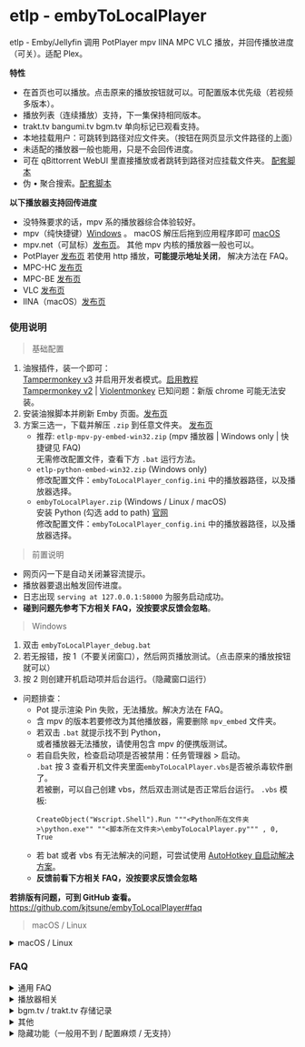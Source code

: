 # etlp - embyToLocalPlayer

etlp - Emby/Jellyfin 调用 PotPlayer mpv IINA MPC VLC 播放，并回传播放进度（可关）。适配 Plex。

**特性**

* 在首页也可以播放。点击原来的播放按钮就可以。可配置版本优先级（若视频多版本）。
* 播放列表（连续播放）支持，下一集保持相同版本。
* trakt.tv bangumi.tv bgm.tv 单向标记已观看支持。
* 本地挂载用户：可跳转到路径对应文件夹。（按钮在网页显示文件路径的上面）
* 未适配的播放器一般也能用，只是不会回传进度。
* 可在 qBittorrent WebUI 里直接播放或者跳转到路径对应挂载文件夹。
  [配套脚本](https://greasyfork.org/zh-CN/scripts/450015-qbittorrent-webui-open-file)
* 伪 • 聚合搜索。[配套脚本](https://github.com/kjtsune/embyToLocalPlayer/tree/main/embyEverywhere)

**以下播放器支持回传进度**

* 没特殊要求的话，mpv 系的播放器综合体验较好。
* mpv（纯快捷键）[Windows](https://sourceforge.net/projects/mpv-player-windows/files/64bit/) 。 macOS
  解压后拖到应用程序即可 [macOS](https://laboratory.stolendata.net/~djinn/mpv_osx/)
* mpv.net（可鼠标）[发布页](https://github.com/stax76/mpv.net/releases)。 其他 mpv 内核的播放器一般也可以。
* PotPlayer [发布页](https://potplayer.daum.net/)
  若使用 http 播放，**可能提示地址关闭**， 解决方法在 FAQ。
* MPC-HC [发布页](https://github.com/clsid2/mpc-hc/releases)
* MPC-BE [发布页](https://sourceforge.net/projects/mpcbe/files/MPC-BE/Release%20builds/)
* VLC [发布页](https://www.videolan.org/vlc/)
* IINA（macOS）[发布页](https://iina.io/)

### 使用说明

> 基础配置

1. 油猴插件，装一个即可：  
   [Tampermonkey v3](https://chromewebstore.google.com/detail/dhdgffkkebhmkfjojejmpbldmpobfkfo)
   并启用开发者模式。[启用教程](https://www.tampermonkey.net/faq.php#Q209)  
   [Tampermonkey v2](https://chromewebstore.google.com/detail/lcmhijbkigalmkeommnijlpobloojgfn) |
   [Violentmonkey](https://chrome.google.com/webstore/detail/violent-monkey/jinjaccalgkegednnccohejagnlnfdag)
   已知问题：新版 chrome 可能无法安装。
2. 安装油猴脚本并刷新 Emby 页面。[发布页](https://greasyfork.org/zh-CN/scripts/448648-embytolocalplayer)
3. 方案三选一，下载并解压 `.zip` 到任意文件夹。 [发布页](https://github.com/kjtsune/embyToLocalPlayer/releases)
    * 推荐: `etlp-mpv-py-embed-win32.zip` (mpv 播放器 | Windows only | 快捷键见 FAQ)  
      无需修改配置文件，查看下方 `.bat` 运行方法。
    * `etlp-python-embed-win32.zip` (Windows only)  
      修改配置文件：`embyToLocalPlayer_config.ini` 中的播放器路径，以及播放器选择。
    * `embyToLocalPlayer.zip` (Windows / Linux / macOS)  
      安装 Python (勾选 add to path) [官网](https://www.python.org/downloads/)  
      修改配置文件：`embyToLocalPlayer_config.ini` 中的播放器路径，以及播放器选择。

> 前置说明

* 网页闪一下是自动关闭兼容流提示。
* 播放器要退出触发回传进度。
* 日志出现 `serving at 127.0.0.1:58000` 为服务启动成功。
* **碰到问题先参考下方相关 FAQ，没按要求反馈会忽略**。

> Windows

1. 双击 `embyToLocalPlayer_debug.bat`
2. 若无报错，按 1（不要关闭窗口），然后网页播放测试。（点击原来的播放按钮就可以）
3. 按 2 则创建开机启动项并后台运行。（隐藏窗口运行）

* 问题排查：
    * Pot 提示渲染 Pin 失败，无法播放。解决方法在 FAQ。
    * 含 mpv 的版本若要修改为其他播放器，需要删除 `mpv_embed` 文件夹。
    * 若双击 `.bat` 就提示找不到 Python，  
      或者播放器无法播放，请使用包含 mpv 的便携版测试。
    * 若自启失败，检查启动项是否被禁用：任务管理器 > 启动。  
      `.bat` 按 3 查看开机文件夹里面`embyToLocalPlayer.vbs`是否被杀毒软件删了。  
      若被删，可以自己创建 vbs，然后双击测试是否正常后台运行。 `.vbs` 模板:
      ```
      CreateObject("Wscript.Shell").Run """<Python所在文件夹>\python.exe"" ""<脚本所在文件夹>\embyToLocalPlayer.py""" , 0, True
      ```
    * 若 bat 或者 vbs 有无法解决的问题，可尝试使用
      [AutoHotkey 自启动解决方案](https://github.com/kjtsune/embyToLocalPlayer/issues/14#issuecomment-2430602205)。
    * **反馈前看下方相关 FAQ，没按要求反馈会忽略**

**若排版有问题，可到 GitHub 查看。**  
https://github.com/kjtsune/embyToLocalPlayer#faq

> macOS / Linux

<details>
<summary>macOS / Linux</summary>

> macOS

* macOS 目前没有环境测试，无法提供支持。

1. 刚才保存的文件夹 > 右击 > 新建位于文件夹的终端窗口 `chmod +x *.command` 回车。
2. 双击 `etlp_run.command`, 若无报错，可播放测试。
3. 开机自启（无窗口运行）：
    1. 方案一：直接进入下一步，但估计只适用于 Monterey 12 及之前的老版本系统。  
       方案二：在终端使用 Homebrew 安装 screen。  
       `brew install screen`  
       如果你没有安装 Homebrew，请先安装 Homebrew。  
       `/bin/bash -c "$(curl -fsSL https://raw.githubusercontent.com/Homebrew/install/master/install.sh)"`
    2. 启动台 > 自动操作 > 文件 > 新建 > 应用程序 > 运行 Shell 脚本 >   
       把 `etlp_run.command`（方案一）| `etlp_run_via_screen.command`（方案二） 文件拖入 >
       点击运行后测试播放 > 文件 > 存储 > 取名并保存到应用程序。
    3. 启动台 > 刚才的应用 > 双击后台运行后再次播放测试。
    4. 系统偏好设置 > 用户与群组 > 登录项 > 添加刚才的应用。
    5. 如果 Monterey 12.6.6 状态栏有齿轮，把文件拖入的操作替换成写以下内容，注意更改cd目录为你保存的目录。  
       `cd ~/App/embyToLocalPlayer && nohup ./etlp_run.command > run.log 2&>1 &`

> Linux

1. `apt install python3-tk`（没报错不装也行）
2. 添加 `etlp_run.command` 执行权限，并用终端打开。
3. 正常播放后，加入开机启动项（无窗口运行）：
    * 图形界面: Debian_Xfce：设置 > 会话和启动 > 应用程序自启动。
    * systemd 服务自启参考。若失败请用图形界面的自启动。
    <details>
    <summary>systemd service</summary>

    ```
    [Unit]
    Description=embyToLocalPlayer
    After=graphical-session.target

    [Service]
    ExecStart=/root/etlp/etlp_run.command
    ExecStartPre=/bin/bash -c "until loginctl show-session $(loginctl | grep $USER | awk '{print $1}') -p Type | grep -q -e 'x11\|wayland'; do sleep 1; done; sleep 2"
    TimeoutStartSec=infinity
    
    [Install]
    WantedBy=graphical-session.target
    ```
    </details>

</details>

### FAQ

<details>
<summary>通用 FAQ</summary>

> 通用说明

* Python 最低支持版本为 3.8。Windows 最低支持版本为 10。
* 有时浏览器与 Emby 之间的 ws 链接会断开，造成回传进度失败假象。等待看看或手动刷新一下页面。
* 部分域名及 Plex 域名有 dns 污染，若无法播放，修改系统 DNS 或使用代理。
* 反馈群组在频道置顶，提问前先把 FAQ 看一遍，并**按要求反馈**。不含敏感数据不私聊。  
  小更新会频道提醒，不过应该也没什么更新的了，反馈不需要关注频道。[https://t.me/embyToLocalPlayer](https://t.me/embyToLocalPlayer)

> 如何切换模式

* 在 Emby 页面点击浏览器油猴插件图标，会有菜单可供点击切换。
* 脚本在当前服务器：启用（默认）；禁用：当前域名不使用脚本。
* 读取硬盘模式：关闭 > 调用本地播放器但使用服务器网络链接。（默认）
* 读取硬盘模式：开启 > 调用本地播放器并转换服务器路径为本地文件地址。前提是本地有文件或挂载。  
  在 `.ini` 里填好路径替换规则，服务端在本地则不用填。`.bat` 按 4 有辅助配置程序。  
  出错可尝试设置：`dev` > `path_check = yes` 会检查文件是否存在。兼容性更高，日志更清楚。（但会慢一点）
* 持久性缓存模式：只看配置文件，与油猴设置不冲突，不需要开启读取硬盘模式。

> 如何更新

1. Windows: `.bat` 按 6  
   Linux / macOS：在 `.ini` 所在的文件夹打开终端，运行 `python3 utils/update.py`
2. 查看新旧配置的差异字段。`embyToLocalPlayer_diff.ini`

* 油猴脚本有时也要更新。

> 如何反馈

* **没按要求反馈会忽略。**

1. 参考 `如何更新` ，更新到最新版后测试。   
   `Windows 用户换含 mpv 的便携版测试，并告知是否正常。`
2. 运行 `debug.bat` 选 1。  
   `macOS 或 Linux 运行 etlp_run.command 来代替。`
3. 至少测试两个不同电影/节目的视频。
4. 截图或复制 `.bat`/`.command` 窗口中的日志。  
   `选中后回车即复制，日志需要包含启动后到出现问题的部分。或者直接提供文件夹下的
   log.txt`
5. 说明碰到什么问题及怎么复现。
6. [可选] 关闭模糊日志。 `.ini` > `[dev]` > `mix_log = no`
7. 若调用失败（仍在浏览器里播放，或点击播放后 `.bat` 没有新增日志），反馈时提供在 Emby 页面点击浏览器油猴插件图标后的截图。
8. 其他油猴脚本的问题，提供浏览器刷新页面后的截图、浏览器控制台完整日志，相关配置信息（如果有）。

> 字幕相关

* Emby 里字幕选择无效。  
  外挂字幕选择有效，内置字幕会被忽略，由播放器选择。  
  视频文件的内置字幕当作外挂字幕处理会导致播放器语言设置失效。（外挂字幕最优先）  
  正常播放器都可以设置语言优先顺序。

> 剧集播放列表（连续播放|多集回传）相关

* 默认已启用，可在配置文件里 `[playlist]` 中修改。
* 建议不要禁用，大部分功能与播放列表绑定，禁用会缺失一些功能。
* 播放列表添加完成前最好不退出（大部分没事）
* 特别说明：若是 Emby/Jellyfin 网页上的 全部播放/随机播放/播放列表 ，仅支持电影和音乐视频类型。

* Windows:

    * mpv:
    * mpv.net:
    * vlc:
    * mpc: be: 播放列表条目超过10个可能会卡住，hc 没这问题。
    * pot: 若日志显示`KeyError: 'stream.mkv'`，看下方 FAQ。  
      pot: 下一集无法添加 http 外挂字幕时，会禁用播放列表。  
      pot: 读盘模式可能和美化标题和混合S0的功能冲突，不过不影响使用。

* macOS

    * mpv:
    * iina: 仅读盘模式支持并可回传
    * vlc: 下一集无法添加 http 外挂字幕时，会禁用播放列表。

* Linux

    * mpv:
    * vlc: 下一集无法添加 http 外挂字幕时，会禁用播放列表。

</details>

<details>
<summary>播放器相关</summary>

> mpv

<details>
<summary>mpv</summary>

* 若碰到问题，换含 mpv 的便携版测试。
* 还不行就换视频或者软解（`mpv.conf`只保留`log-file` 选项）并检查 mpv 日志。  
  `mpv_embed` > `portable_config` > `mpv_log.txt`  
  `mpv.conf` > `log-file = <save path>`
* 弹幕插件推荐：  
  https://github.com/Tony15246/uosc_danmaku  
  https://github.com/Kosette/danmaku

> mpv_embed

* mpv_embed 主要目的是方便排错与反馈，`mpv.conf` 是我个人的简易配置。
* 相较原版 mpv，只修改了少部分快捷键和配置。  
  并添加增强字幕选择规则脚本（`sub-select.lua` `sub-select.json`）  
  `sub-select.json` 貌似未正确配置，等待你提供正确配置  
  和加载同目录文件脚本 `autoload.lua`
* 想更新版本可点击 `mpv_embed` > `updater.bat`

> mpv_embed 快捷键

<details>
<summary>mpv_embed 快捷键</summary>

* 中文文档 [https://hooke007.github.io/official_man/mpv.html#id4](https://hooke007.github.io/official_man/mpv.html#id4)
* 英文文档 [https://mpv.io/manual/master/#keyboard-control](https://mpv.io/manual/master/#keyboard-control)
* 文件位置：`mpv_embed` > `portable_config` > `input.conf`

    ```
    ## 中文文档 https://hooke007.github.io/official_man/mpv.html#id4
    ## 中文文档 https://hooke007.github.io/official_man/mpv.html#input-conf
    ## 英文文档 https://mpv.io/manual/master/#keyboard-control
    ## 默认按键 https://github.com/mpv-player/mpv/blob/master/etc/input.conf
    
    ## 鼠标中键可以点击界面 OSD 按钮，会显示播放列表，字幕列表，音轨列表等的。
    
    
    MBTN_LEFT            ignore                       # <无操作> [左键-单击]
    MBTN_LEFT_DBL        cycle fullscreen             # 切换 全屏状态 [左键-双击]
    MBTN_RIGHT           cycle pause                  # 切换 暂停状态 [右键-单击]
    MBTN_RIGHT_DBL       quit                         # 关闭MPV程序 [右键-双击]
    WHEEL_UP             add volume  10               # 音量 + 10 [滚轮-向上]
    WHEEL_DOWN           add volume -10               # 音量 - 10 [滚轮-向下]
    
    MBTN_MID             cycle fullscreen             # 切换 全屏状态 [中键（按压滚轮）]
    f                    cycle fullscreen             # 切换 全屏状态
    ENTER                cycle fullscreen             # 切换 全屏状态 [回车键]
    
    LEFT                 seek -5                      # 后退05秒 [方向左键]
    RIGHT                seek  5                      # 前进05秒 [方向右键]
    UP                   seek  40                     # 后退40秒 [方向上键]
    DOWN                 seek -40                     # 前进40秒 [方向下键]
    .                    frame-step                   # 下一帧
    ,                    frame-back-step              # 上一帧
    
    [                    add speed -0.1               # 播放速度 -（最小0.01）
    ]                    add speed  0.1               # 播放速度 +（最大100）
    {                    multiply speed 0.5           # 播放速度 半减
    }                    multiply speed 2.0           # 播放速度 倍增
    
    ;                    add chapter -1               # 章节 - (Page Down 也可以)
    '                    add chapter  1               # 章节 + (Page Up 也可以)
    q                    quit-watch-later             # 关闭MPV程序 稍后观看（保存当前文件状态）
    Q                    quit                         # 关闭MPV程序
    
    z                    add sub-delay -0.1           # 字幕同步 预载100ms
    Z                    add sub-delay -1             # 字幕同步 预载1000ms
    x                    add sub-delay +0.1           # 字幕同步 延迟100ms
    X                    add sub-delay +1             # 字幕同步 延迟1000ms
    
    i                    script-binding stats/display-stats           # 临时显示统计信息（此时12340翻页，2/4/0页可方向上下键滚动查看）
    I                    script-binding stats/display-stats-toggle    # 开/关 常驻显示统计信息
    TAB                  script-binding stats/display-stats-toggle    # 开/关 常驻显示统计信息
    `                    script-binding console/enable                # 进入控制台（此时Esc退出）
    DEL                  script-binding osc/visibility                # 切换 内置OSC的可见性
    r                    cycle_values video-rotate 90 180 270 0       # 旋转屏幕方向
     ```

</details>


> mpv.net

* 设置播放完自动关闭。不加载下个文件。（方便触发回传进度，`.ini`配置有播放列表选项）  
  右击 > Settings > Playback > idle:no, auto-load-folder:no （大概是这样

</details>

> PotPlayer

<details>
<summary>PotPlayer</summary>

* 提示渲染 Pin 失败，无法播放 或者 `.bat` 日志提示`KeyError: 'stream.mkv'`。  
  解决方案三选一：
    1. 本地用户查看`通用 FAQ` > `如何切换模式` 使用读盘模式。
    2. 换 Pot 为 20240618 版本。
    3. 看 `FAQ` > `隐藏功能` > `替换媒体标题字符` 修改配置文件。  
       建议换 240618 版本，文件 sha256 与 ScoopInstaller / winget-pkgs 一致。  
       [potplayer-1-7-22286.exe (v240618)](https://potplayer.en.uptodown.com/windows/download/1018490678)    
       sha256sum `66d03fc13f4949948890675cf62b839b704b542a34a13a180466f93be20d5bc6`  
       [github.com/ScoopInstaller/Extras -> potplayer.json](https://github.com/ScoopInstaller/Extras/blob/108f0c0d42347a1cb9a16d8effdad09a7059c22b/bucket/potplayer.json#L11-L12)  
       [github.com/microsoft/winget-pkgs -> Daum.PotPlayer.installer.yaml](https://github.com/microsoft/winget-pkgs/blob/d7aa02cfe97624c51a005b3c7ac42f05f205aff5/manifests/d/Daum/PotPlayer/240618/Daum.PotPlayer.installer.yaml#L84-L85)
* 若碰到其他问题，先尝试初始化 PotPlayer 设置后测试。
* 本地用户可考虑：[MPC-HC](https://github.com/clsid2/mpc-hc/releases) 自带 LAV，同样支持 madVR MPCVR BFRC 等。  
  网络用户或没有特殊需求的话，mpv 系的播放器综合体验较好。
* [可选] 选项 > 播放 > 播放窗口尺寸：全屏
* 配置/语言/其他 > 收尾处理 > 播放完当前后退出（触发回传进度）
* `.bat` 日志提示`KeyError: ''`。初始化 pot。
* 若使用 http 播放，可能提示地址关闭。Win8 32bit 碰到。  
  解决方案：本地用户使用读盘模式，或者换 pot 便携版。  
  安全性未知：[PotPlayerPortable-220914.zip](https://www.videohelp.com/download/PotPlayerPortable-220914.zip)  
  先打开 `PotPlayerPortable.exe` 一次，但播放用 `C:\<path_to>\PotPlayerPortable\App\PotPlayer\PotPlayer.exe`  
  不然会要求管理员权限运行。
* `.bat` 日志可能提示`请求的操作需要提升`。  
  解决方案：升降级 pot 或者用 32bit 版本。
* 读盘模式可能和美化标题和混合S0的功能冲突，不过不影响使用。（FAQ > 隐藏功能 有解决方案）

</details>

> 其他播放器

<details>
<summary>其他播放器</summary>

> MPC：

* 会自动开启 WebUI，系统防火墙提示的时候可以拒绝（不影响使用）。
* 会自动开启 WebUI，建议仅允许从 localhost 访问： 查看 > 选项 > Web 界面：  
  打勾 仅允许从 localhost 访问
* MPC 播放 http 具有加载和拖动慢，视频总时长可能有误的缺点。  
  以及点击关闭播放器后，进程可能残留在后台。
* MPC 播放 http 无外挂字幕：  
  MPC-HC 设置 > 回放 > 输出 > 字幕渲染器 > 内部字幕渲染器  
  MPC-BE 设置 > 字幕 > 字幕渲染器 > 内部字幕渲染器

> IINA

* 完全退出播放器才会回传进度。
* 非读盘模式不支持播放列表。

</details>
</details>

<details>
<summary>bgm.tv / trakt.tv 存储记录</summary>

### bgm.tv / trakt.tv 存储记录

> 通用 FAQ

* Clash for Windows 用户：
    * 日志报错：`SSLEOFError(8, 'EOF occurred in violation of protocol (_ssl.c:1129)'))`
    * 解决方案：Clash > Settings > System Proxy > Specify Protocol > 启用。

* 使用含 Python 的便携版用户无需安装依赖。其他用户需要安装：命令行终端运行，安装失败尝试在启用或禁用代理的环境来安装：  
  `python -m pip install requests`  
  或者：  
  `python -m pip install requests -i https://mirrors.aliyun.com/pypi/simple/ --trusted-host=mirrors.aliyun.com`

> bangumi.tv（bgm.tv） 单向同步（点格子）

* 缺点：
    1. 只能往 Bangumi 单向同步。
    2. 只在播放器正常关闭后，同步播放器已播放的（网页点击已播放不触发）。
    3. 只支持常规剧集，不支持剧场版等。
* 使用说明：
    1. 访问并创建令牌 [https://next.bgm.tv/demo/access-token](https://next.bgm.tv/demo/access-token)：   
       复制令牌到 ini 配置文件 `[bangumi]` 部分，` access_token = ` 里
    2. ini 配置文件 `[bangumi]` 填写 `enable_host` `user_name` 这两项。
    3. 启动脚本，播放一集动漫，拖到最后，关闭播放器。看日志是否同步成功。
* 常见问题：
    1. 5季或者90集以上的条目暂不支持。
    2. 日志提示 `Unauthorized` 一般是令牌过期或者没填对，Windows 会自动弹出令牌生成页面。
    3. 由于 `bgm.tv` 的 `续集` 不一定是下一季，导致第几季可能关联错误（经下面处理后概率低）。  
       目前把 `续集` 里：集数大于3，同时第一集的序号小于2的 `续集` 当作下一季的开始。  
       且只保留类型为 TV 的续集（`类型在标题右侧灰字`），跳过类型为 OVA 剧场版 WEB 等的。  
       例外：如果第一季是 WEB，则续集不会跳过 WEB。  
       如果同步的集序号小于12（不会是分批次放送），还会核查 Emby 里的季上映时间（一般是 TMDb 的时间）与 bgm.tv
       的上映时间相差是否超过15天，来保证准确性。  
       Plex 是核查集上映时间与 bgm.tv 的季上映时间相差是否超过180天，来保证准确性。  
       如果还有其他特殊情况，可以反馈。

> trakt.tv 单向同步

* 缺点：
    1. 媒体服务器一般本身就有 Trakt 插件。
    2. 只能往 Trakt 单向同步。
    3. 只在播放器正常关闭后，同步播放器已播放的（网页点击已播放不触发）。
    4. 配置和使用都麻烦。
* 使用说明：
    1. [点击访问：Trakt app 管理页面](https://trakt.tv/oauth/applications)：   
       创建 app，名字任意，Redirect uri 填写: `http://localhost:58000/trakt_auth` ，然后保存。
    2. ini 配置文件`[trakt]` 填写 `enable_host` `user_name` `client_id` `client_secret` 这四项。
    3. 启动脚本，会自动跳验证页面。或者自行点击 app 详情页面的 `Authorize`
       按钮，二次同意后，网页会显示 `etlp: trakt auth success`。etlp 目录下会自动生成 `trakt_token.json`
    4. 播放一个视频，拖到最后，关闭播放器。看日志是否同步成功。
* 常见问题：
    1. 若同步失败。电影看是否缺失IMDb，剧集看单集下方是否有 IMDb 或 TheTVDB。

</details>

<details>
<summary>其他</summary>

### 其他:

> Jellyfin 相关

* 首页播放结束后，10秒内重复播放**同文件**，本地播放器收到的播放时间会有误。    
  解决方法：
    1. 进详情后再播放没这问题；~~说明不是我的锅~~
    2. 等待10秒后再继续播放；
    3. 手动刷新页面后播放；
    4. ~~告诉我要发送什么请求可以解决这个问题~~
* 未适配主题曲功能，会有无法二次播放的问题。

> Plex 相关

* 可能 dns 污染，若无法播放。修改系统 DNS 或使用代理。
* 会提示回放错误，随便点一下就会消失。

> 感谢

* [iwalton3/python-mpv-jsonipc](https://github.com/iwalton3/python-mpv-jsonipc)

</details>

<details>
<summary>隐藏功能（一般用不到 / 配置麻烦 / 无支持）</summary>

### 隐藏功能（无支持）:

<details>
<summary>替换媒体标题字符（高版本 Pot 渲染 Pin 失败）</summary>

* 问题：标题含空格或者个别半角符号，会导致 pot 无法从命令行启动，无法播放。
* 解决方案：把半角单双引号替换为全角，空格替换为连字符。是以下配置的默认行为。
* 填写位置：`.ini` > `[dev]`
  ```
    # 此功能可能产生其他问题，建议仅在 pot 中使用。
    # 谨慎配置，只接受单个字符，全角逗号隔开，成对填写。
    # 不要有多余的空格引号，注意分隔符是全角的逗号。
    media_title_translate = '，＇，"，＂， ，-
  ```

</details>

<details>
<summary>本地 重定向/替换 播放地址</summary>

> 本地 重定向/替换 播放网址

* 本地替换播放网址，减少网络重定向，加速访问。
* alist strm 用户替换 alist 服务地址：解决网盘不支持302时，在外播放受 nas 上传速度限制。  
  此时需要填写 `strm_direct_host` 及本机运行 alist。注意要带端口，不然会变成替换 emby 的服务器地址。
* 使用预读取下一集的用户：nginx 可以只反代视频流。浏览器访问源站，重定向视频流交给本机。降低 nginx 配置难度。减少 bug。
* 填写位置：`.ini` > `[dev]`
  ```
  # 网址之间逗号隔开，成对填写。原始网址, 新网址。
  stream_redirect = http://src.src.com, http://reverse.proxy.com, http://192.168.1.1:5244, http://127.0.0.1:5244
  ```

</details>

<details>
<summary>strm 局域网同步播放进度</summary>

* 问题：strm 文件因为缺少时长信息，emby 不存储播放进度，导致无法继续播放。
* 内置方案：单机运行 etlp 时，会临时储存在内存。关闭脚本进度丢失。（默认已启用，无需配置本功能）
* 局域网方案：同时在 nas 或者其他服务器运行 etlp，播放时会向服务器的 etlp 查询和存储播放时间。需要确保服务器长期运行。
* 服务器 eltp 填写位置：`.ini` > `[dev]`
  ```
    # 是否仅监听本机地址，会更安全，但无法与让其他 etlp 通讯。在服务器运行时需要改为 no。
    listen_on_localhost = no
  ```
* 客户端 eltp 填写位置：`.ini` > `[dev]`
  ```
    # 在服务器运行的 eltp 通讯监听地址，例如：http://192.168.1.23:58000
    # 限客户机填，服务器取消监听本机地址即可，服务器的日志会有提示。
    server_side_href =
  ```

</details>

<details>
<summary>mpv 传递数据给 lua 脚本</summary>

* 通过 `script-message` 传递部分数据给 mpv，以便其他脚本使用。
* `'script-message', 'etlp-cmd-pipe', cmd_pipe` : 命令行 ipc 管道名称。
* `'script-message', 'etlp-playlist-data', playlist_data` : emby 的播放列表数据。
* `'script-message', 'etlp-playlist-done'` : 表明 mpv 播放列表已添加完成。
* 填写位置：`.ini` > `[dev]`
  ```
  # 播放列表数据较大，默认不传递。若需要启用，则填写此项。
  mpv_ipc_playlist_data = yes
  ```

</details>

<details>
<summary>mpv 自动跳过片头片尾</summary>

* 播放时检查视频章节时长与标题，符合条件时自动跳过该章节或仅提示。
* 前提：
    * Emby 成功扫描片头。（测试：禁用脚本，用网页播放时有跳过片头按钮）
    * 或者视频文件自带片头片尾章节。（若章节的标题标准会更准确，例如 "Opening"）
* 原理：视频文件本身无章节时，脚本会自动给 mpv 加片头章节。并在播放时候检测。
* 填写位置：`.ini` > `[dev]`
  ```
  # 片头有90秒，片尾有91秒，允许5秒钟的误差，片头在前30%里，片尾在70%以后，片头片尾可能的章节名称（逗号隔开，辅助判断，不分大小写）
  # 若要禁用就删除掉，或者在前面加 # 号注释掉。mpv 章节跳转快捷键是 ; ' Page Up Page Down
  # 若含有特殊值 hint_only（可删除），为启用仅提示模式，不自动跳过。需要跳过就按章节跳转快捷键。
  skip_intro = 90, 91, 5, 30, 70, opening, ending, op, ed, hint_only
  ```

</details>

<details>
<summary>mpv bangumi trakt 独立同步脚本</summary>

> mpv bangumi trakt 独立同步脚本

* 使用情景：不想用本工具网页调用播放，但也想标记 bangumi trakt 中对应条目为已观看。
* 条件：mpv 播放器，播放网络视频流，播放进度超过 90% 时同步。
* 使用方法：
    1. 下载 `etlp-python-embed-win32.zip` 并解压到任意文件夹。  
       （之前就在用本脚本的，更换为便携版，不要运行两份。或者参考 `FAQ > 观看记录存储服务相关` 自行安装 Python 和依赖。）
    2. 将 lua： `刚才解压的文件夹\utils\others\etlp_sync_bgm_trakt.lua` 移动至 mpv 的脚本文件夹。  
       例如：`mpv.exe 所在目录 > portable_config > scripts > etlp_sync_bgm_trakt.lua`
    3. 修改 `etlp_sync_bgm_trakt.lua` 内 etlp 的保存目录（刚才解压的文件夹路径）
    4. 参考上方 `FAQ > 观看记录存储服务相关` 修改配置文件：`embyToLocalPlayer_config.ini`
    5. 播放一个视频，进度拖到 90% 以上，查看 etlp 日志：`刚才解压的文件夹 > log.txt`。或者查看 mpv 日志。
* 排错方法：使用本项目浏览器调用播放测试。

</details>

<details>
<summary>预读取下一集</summary>

> 预读取下一集

* 预读取并丢弃下一集首尾文件数据，加速集数切换播放。
* 需要配合 nginx 反代管理缓存，比较麻烦。(在本机或者 nas 运行一个 nginx，缓存并切片视频流)  
  读取并丢弃 首8% 尾2% 的数据。按理 rclone 配置缓存也可以，但实测效果不佳。
* 浏览器访问局域网的反代站，或配合 本地 重定向/替换 播放网址。才能起到缓存效果。
* 填写位置：`.ini` > `[playlist]`
    ```
    # 播放进度超过 50% 时触发预读取，预读取下一集。
    prefetch_percent = 50
    
    # 服务端路径包含以下前缀才预读取，逗号隔开，全部启用就留空或删除。
    prefetch_path = /disk/od/TV, /disk/gd

    # 启用本功能的域名的关键词，逗号隔开。全部启用就留空或删除。
    prefetch_host = 
    ```
* 网盘和本地硬盘混合使用的话。[可选] 配置本地文件用读盘模式：`.ini` > dev > force_disk_mode_path
* 用自签证书反代 https 的站，可以仅反代视频流，并配置跳过证书验证。`.ini` > dev > skip_certificate_verify  
  不过部分播放器也会校检证书，这个需要自行解决。

</details>

<details>
<summary>预读取继续观看</summary>

> 预读取继续观看

* 类似预读取下一集。仅处理最近上映的集（7天内），适合追更。
* 尝试获取 strm 文件的媒体信息，加速起播。
* [可选] 在不关机的机器里配置并运行更合适一点。
* 填写位置：`.ini` > `[dev]`
  ```
  # 服务器信息，各项之间逗号隔开，最后分号结尾。复数服务器需要配置就分号后面继续写。
  # api_key：设置 > API 密钥。user_id：设置 > 用户 > [用户名] > 看浏览器网址。
  server_data_group = myself, http://localhost:8096, api_key, user_id;
                      others, https://www.abc.org, api_key, user_id;
  # 配置格式：上方配置的服务器名，一个或者多个服务端媒体路径前缀，复数服务器同样分号隔开。
  # 服务端路径包含路径前缀才预读取，全部就写 /
  # strm 是特殊值，只用来刮出媒体时长信息。此时无视上映时间和路径限制。
  prefetch_conf = myself, strm, /, /od/另一个路径前缀;
  ```
* 若需要 nginx 缓存：网址填反代站。如果填源站，需要配置上方的重定向视频流到反代站。  
  注意播放链接与预读取链接不一致。 `proxy_cache_key "$arg_MediaSourceId$slice_range";`

</details>

<details>
<summary>追更 TG 通知</summary>

> 追更 TG 通知

* 继续观看更新时，通过 Telegram 机器人发送通知。（每10分钟检测一次）
* 前置依赖：启用 预读取继续观看。
* 填写位置：`.ini` 顶部或底部（单独的配置区域即可，不要填到别的配置里）
    ```
    ##################################################################
    ### v v # # # # # # # # 追更 TG 通知 # # # # # # # # # # # v v ###
    
    [tg_notify]
  
    # 找 @BotFather 创建一个机器人。复制并填写 token。
    bot_token = 
  
    # 点击你创建的机器人，然后点击开始或随便发送信息给你的机器人，最后启动本脚本。机器人会告诉你 chat_id。
    chat_id = 
  
    # chat_id 填写后，重启脚本，会自动测试，提示测试成功的话，本项可以关闭。 
    get_chat_id = yes
  
    # 如果不需要预读取服务，仅通知。就启用本项。
    disable_prefetch = no
  
    # 静音通知时间段，范围间逗号隔开。例如：0-9 0点后9点前。类似针式时钟的时间范围。
    silence_time = 0-9, 12-14
  
    # [可选] 可指定 api, 自行搜索 "TG Bot API 反代", 解决网络连接问题。
    base_url = https://api.telegram.org
    ```

</details>

<details>
<summary>持久性缓存</summary>

> 配置方法

* 填写位置：`.ini` 顶部或底部（单独的配置区域即可，不要填到别的配置里）

    ```
    ##################################################################
    ### v v # # # # # # # 持久性缓存（边下边播） # # # # # # # # v v ###
    
    [gui]
    
    # 未适配播放列表，不接受播放列表相关问题反馈，建议禁用播放列表使用。
    # 是否需要缓存文件到本地硬盘，播放时会弹菜单。油猴不用开读取硬盘模式。
    enable = no
    
    # 缓存路径：NTFS 支持不很理想，解决方法详见下方 FAQ
    cache_path = D:\cache
    
    # [可选] 在服务端文件路径包含指定关键词时才弹菜单，否则直接播放。关键词间逗号隔开。
    enable_path = 
    
    # 当播放进度超过 98% ，此时若关闭播放器，则删除缓存。禁用填 100
    delete_at = 98
    
    # 缓存超过 100GB 时删除旧缓存。
    cache_size_limit = 100
    
    # 重启后是否自动开始下载未完成任务
    auto_resume = no
    
    # 下载时的代理，用不到就留空。 http://127.0.0.1:7890
    http_proxy =
    
    # 需要禁用 gui 的域名：所包含的字符串列表，逗号隔开，将根据油猴设置直接播放。
    except_host = localhost, 127.0.0.1, 192.168. , 192-168-, example.com:8096
    ```

> 持久性缓存（边下边播）FAQ

* 如果播放进度超过下载进度，建议关闭播放器触发回传以保存播放进度。（以下为 Windows 平台测试）：   
  mpv mpv.net 会停止播放十几秒。  
  Pot 会停止播放或跳到尾部。(记得拖回来再关闭）  
  MPC 会退出播放器。  
  VLC 会停止播放。
* Windows：（ Linux ext4, macOS APFS 没问题。）   
  问题：默认的硬盘文件系统 NTFS 会造成额外磁盘开销和初始化时间久，ReFS 正常。  
  解决方案：
    1. 使用 `顺序下载`（需要下载完毕才会用缓存播放，点播放会回退到网络播放模式）
    2. Win10 工作站版和企业版 支持 ReFS，把缓存盘或分区格式化为 ReFS（数据会清空）。
    3. 未核实：用密匙升级为工作站版，或数字权利工具转换。
    4. 开虚拟机或别的电脑有工作站版，然后直通硬盘并格式化成 ReFS 给 Win10 用（专业版测试可行）。  
       Win8.1 有人改注册表支持。
* 网页点击播放时弹出菜单：
    1. 播放：当缓存进度大于播放开始时间时用缓存播放。其他情况回退网络模式。
    2. 下载 1% 后播放：等待下载首尾各 1% 后启动播放器。其他等同于播放。
    3. 下载（首尾优先）：优先下载首尾各 1% ，可边下边播。
    4. 下载（顺序下载）：不能边下边播。
    5. 删除当前下载
    6. 下载管理器

</details>

<details>
<summary>弹弹播放器</summary>

> 配置方法

* 填写位置：`.ini` 顶部或底部（单独的配置区域即可，不要填到别的配置里）
    ```
    ##################################################################
    ### v v # # # # # # # # # 弹弹播放器 # # # # # # # # # # # # v v ###
    
    [dandan]
    # 弹弹play 动漫弹幕播放器支持。
    # 播放器需开启远程访问和自动加入媒体库。以及 设置 > 文件关联 > 修复弹弹play专用链。
    
    # 总开关： no 禁用，yes 启用。
    enable = no
    
    # 播放器路径
    exe = C:\Green\dandanplay-x64\dandanplay.exe
    
    # 远程访问端口。远程访问里 ip 改为 127.0.0.1 会比较安全。
    port = 80
    
    # 若远程访问曾经启用过 Web验证，请在这里填写 api密钥，没设置则留空。（注意不是密码）
    api_key =
    
    # 仅当服务端路径包含以下路径时使用弹弹播放，逗号隔开。全部文件都用弹弹播放就留空或删除。
    enable_path = /disk/od/TV, /disk/e/anime, 路径的部分字符也可以, anime
    
    # 通过 http 播放时，是否控制开始时间。需等待播放15秒。
    http_seek = yes
    ```

> 弹弹play FAQ

* 弹弹 api 服务需要10秒左右启动，播放时间太短可能会回传失败。
* 播放器需开启远程访问和自动加入媒体库。以及 设置 > 文件关联 > 修复弹弹play专用链。
* 若通过 http 播放，有以下缺点：
    1. 每次播放需要选择弹幕。（已把文件名发送给播放器匹配）
    2. 启动时无法及时跳转到 Emby 开始时间，需要播放开始后等待15秒。（每次看完一集则不影响）
    3. 无法加载外挂字幕。
* 读盘模式：解决切换设备播放时，进度不一致（读盘模式进度由弹弹存储），同步策略：  
  当 Emby 上的进度大于120秒，但弹弹播放器进度小于30秒时（且 api 启动后未曾超过120秒），
  会调整弹弹播放器进度，使其与 Emby 上的一致，需等待 api 启动。

</details>

<details>
<summary>Pot 读盘模式时：播放列表以 Emby 为准 / 美化播放列表标题</summary>

* 修复情景：
    1. Pot 读盘模式：播放动漫第一季，会漏播 Emby 穿插的 S0 集数。
    2. Pot 读盘模式：Emby 上创建的播放列表无法传递给 Pot。
    3. Pot 读盘模式：剧集播放列表标题错位/缺少。
* 前提条件二选一：
    1. Pot 选项 > 配置 > 用当前方案创建 > 改配置文件名称为 `emby`（用脚本播放时会自动切换为该配置）:  
       Pot 选项 > 左上角切换配置为 emby > 基本 > 相似文件打开策略 > 仅打开选定的文件 > 确定 > 关闭。（仅 emby 播放时由脚本添加播列表）
    2. Pot 选项 > 基本 > 相似文件打开策略 > 仅打开选定的文件。（缺点：用文件管理器播放无播放列表）
* 填写位置：`.ini` > `[dev]`
  ```
  # 启动 Pot 的时候指定配置文件的名称，不需要就清空。
  # 若指定的配置名称不存在，Pot 会回退使用重置后的初始配置。
  pot_conf = emby
  ```
* 填写位置：`.ini` > `[playlist]`
  ```
  # 解决 Pot 读盘模式漏播第零季选集及播放列表标题错位/缺少，播放列表加载会变慢，每秒1集。
  mix_s0 = yes
  ```
* 播放的第一个文件是 S0 的话，会连续播 S0。（通用 Bug，换 mpv 也会这样）

</details>

<details>
<summary>使用其他版本视频的字幕</summary>

* 效果示例：把 1080p 版本的内封字幕提取出来给 2160p 的无字幕视频使用。
* 触发条件：视频含多版本，当前版本的视频无外挂字幕，且内封字幕标题无下方配置所包含字符时。
* 解决方案：播放时，提取其他版本视频内，符合下方语言偏好的字幕，给当前版本视频使用。
* 填写位置：`.ini` > `[dev]`
  ```
  # 视频含多版本且字幕标题不包含下方字符时，提取其他版本视频的字幕供当前视频使用。下方配置字母需小写。选项逗号隔开，前面优先。
  sub_extract_priority = 中英特效, 双语特效, 简中特效, 简体特效, 特效, 中上, 中英, 双语, 简, simp, 中, chi
  ```

</details>

</details>